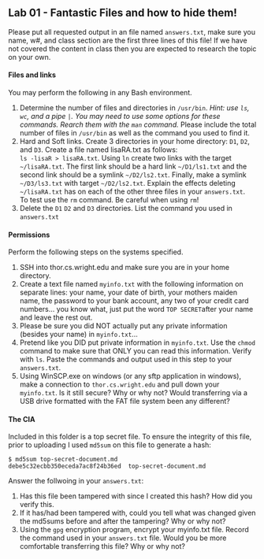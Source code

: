 ## Lab 01 - Fantastic Files and how to hide them!
Please put all requested output in an file named `answers.txt`, make sure you
name, w#, and class section are the first three lines of this file!  If we have
not covered the content in class then you are expected to research the topic
on your own.

#### Files and links
You may perform the following in any Bash environment.
1. Determine the number of files and directories in `/usr/bin`.  *Hint: use
   `ls`, `wc`, and a pipe `|`.  You may need to use some options for these
   commands.  Rearch them with the `man` command.*  Please include the total
   number of files in `/usr/bin` as well as the command you used to find it.
2. Hard and Soft links.  Create 3 directories in your home directory: `D1`,
   `D2`, and `D3`.  Create a file named lisaRA.txt as follows:  
   `ls -lisaR > lisaRA.txt`.  Using `ln` create two links with the target
   `~/lisaRA.txt`.  The first link should be a hard link `~/D1/ls1.txt`
   and the second link should be a symlink `~/D2/ls2.txt`.  Finally, make a
   symlink `~/D3/ls3.txt` with target `~/D2/ls2.txt`.
   Explain the effects deleting `~/lisaRA.txt` has on each of the other three
   files in your `answers.txt`.  
   To test use the `rm` command.  Be careful when using `rm`!
3. Delete the `D1` `D2` and `D3` directories.  List the command you used in
   `answers.txt`

#### Permissions
Perform the following steps on the systems specified.
1. SSH into thor.cs.wright.edu and make sure you are in your home directory.
2. Create a text file named `myinfo.txt` with the following information on
   separate lines: your name, your date of birth, your mothers maiden name, the
   password to your bank account, any two of your credit card numbers... you
   know what, just put the word `TOP SECRET`after your name and leave the rest
   out.
3. Please be sure you did NOT actually put any private information (besides your
   name) in `myinfo.txt`...
4. Pretend like you DID put private information in `myinfo.txt`.  Use the
   `chmod` command to make sure that ONLY you can read this information.  Verify
   with `ls`.  Paste the commands and output used in this step to your
   `answers.txt`.
5. Using WinSCP.exe on windows (or any sftp application in windows), make a 
   connection to `thor.cs.wright.edu` and pull down your `myinfo.txt`.  Is it
   still secure?  Why or why not?  Would transferring via a USB drive formatted
   with the FAT file system been any different?

#### The CIA
Included in this folder is a top secret file.  To ensure the integrity of this
file, prior to uploading I used `md5sum` on this file to generate a hash:
```
$ md5sum top-secret-document.md 
debe5c32ecbb350eceda7ac8f24b36ed  top-secret-document.md
```
Answer the follwoing in your `answers.txt`:
1. Has this file been tampered with since I created this hash?  How did you 
   verify this.
2. If it has/had been tampered with, could you tell what was changed given the
   md5sums before and after the tampering?  Why or why not?
3. Using the `gpg` encryption program, encrypt your myinfo.txt file.  Record
   the command used in your `answers.txt` file.  Would you be more comfortable
   transferring this file?  Why or why not?

